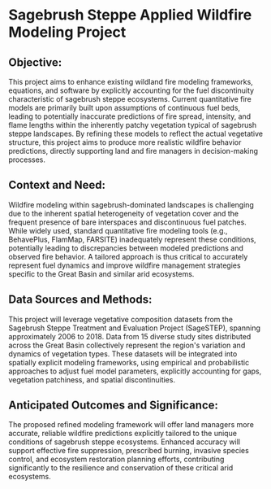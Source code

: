 # Sagebrush Steppe Applied Wildfire Modeling Project 

## **Objective:**
This project aims to enhance existing wildland fire modeling frameworks, equations, and software by explicitly accounting for the fuel discontinuity characteristic of sagebrush steppe ecosystems. Current quantitative fire models are primarily built upon assumptions of continuous fuel beds, leading to potentially inaccurate predictions of fire spread, intensity, and flame lengths within the inherently patchy vegetation typical of sagebrush steppe landscapes. By refining these models to reflect the actual vegetative structure, this project aims to produce more realistic wildfire behavior predictions, directly supporting land and fire managers in decision-making processes.

## **Context and Need:**
Wildfire modeling within sagebrush-dominated landscapes is challenging due to the inherent spatial heterogeneity of vegetation cover and the frequent presence of bare interspaces and discontinuous fuel patches. While widely used, standard quantitative fire modeling tools (e.g., BehavePlus, FlamMap, FARSITE) inadequately represent these conditions, potentially leading to discrepancies between modeled predictions and observed fire behavior. A tailored approach is thus critical to accurately represent fuel dynamics and improve wildfire management strategies specific to the Great Basin and similar arid ecosystems.

## **Data Sources and Methods:**
This project will leverage vegetative composition datasets from the Sagebrush Steppe Treatment and Evaluation Project (SageSTEP), spanning approximately 2006 to 2018. Data from 15 diverse study sites distributed across the Great Basin collectively represent the region's variation and dynamics of vegetation types. These datasets will be integrated into spatially explicit modeling frameworks, using empirical and probabilistic approaches to adjust fuel model parameters, explicitly accounting for gaps, vegetation patchiness, and spatial discontinuities.

## **Anticipated Outcomes and Significance:**
The proposed refined modeling framework will offer land managers more accurate, reliable wildfire predictions explicitly tailored to the unique conditions of sagebrush steppe ecosystems. Enhanced accuracy will support effective fire suppression, prescribed burning, invasive species control, and ecosystem restoration planning efforts, contributing significantly to the resilience and conservation of these critical arid ecosystems.



